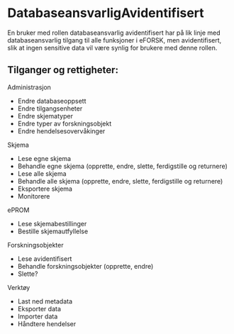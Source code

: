 # DatabaseansvarligAvidentifisert

En bruker med rollen databaseansvarlig avidentifisert har på lik linje med databaseansvarlig tilgang til alle funksjoner i eFORSK, men avidentifisert, slik at ingen sensitive data vil være synlig for brukere med denne rollen.

## Tilganger og rettigheter:
Administrasjon
*	Endre databaseoppsett
*	Endre tilgangsenheter
*	Endre skjematyper
*	Endre typer av forskningsobjekt
* Endre hendelsesovervåkinger

Skjema
*	Lese egne skjema
*	Behandle egne skjema (opprette, endre, slette, ferdigstille og returnere)
*	Lese alle skjema
*	Behandle alle skjema (opprette, endre, slette, ferdigstille og returnere)
* Eksportere skjema
* Monitorere

ePROM
*	Lese skjemabestillinger
*	Bestille skjemautfyllelse

Forskningsobjekter
*	Lese avidentifisert
*	Behandle forskningsobjekter (opprette, endre)
* Slette?

Verktøy
*	Last ned metadata
*	Eksporter data
*	Importer data
* Håndtere hendelser

